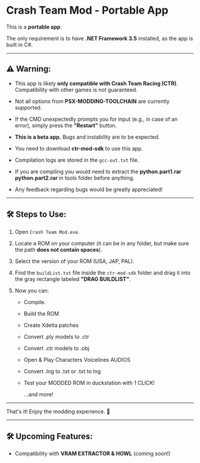 # Crash Team Mod - Portable App

This is a **portable app**. 

The only requirement is to have **.NET Framework 3.5** installed, as the app is built in C#.

---

## ⚠️ Warning:


- This app is likely **only compatible with Crash Team Racing (CTR)**. Compatibility with other games is not guaranteed.

- Not all options from **PSX-MODDING-TOOLCHAIN** are currently supported.

- If the CMD unexpectedly prompts you for input (e.g., in case of an error), simply press the **"Restart"** button.

- **This is a beta app.** Bugs and instability are to be expected.

- You need to download **ctr-mod-sdk** to use this app.

- Compilation logs are stored in the `gcc-out.txt` file.

- If you are compiling you would need to extract the **python.part1.rar** **python.part2.rar**
  in tools folder before anything.

- Any feedback regarding bugs would be greatly appreciated!

---

## 🛠️ Steps to Use:

1. Open `Crash Team Mod.exe`.

2. Locate a ROM on your computer (it can be in any folder, but make sure the path **does not contain spaces**).

3. Select the version of your ROM (USA, JAP, PAL).

4. Find the `buildList.txt` file inside the `ctr-mod-sdk` folder and drag it into the gray rectangle labeled **"DRAG BUILDLIST"**.

5. Now you can:
   - Compile.
   - Build the ROM
   - Create Xdelta patches
   - Convert .ply models to .ctr
   - Convert .ctr models to .obj

   - Open & Play Characters
       Voicelines AUDIOS

   - Convert .lng to .txt
        or .txt to lng

   - Test your MODDED ROM in
    duckstation with 1 CLICK!

     ...and more!

---

That's it! Enjoy the modding experience. 🚀  

---

## 🛠️ Upcoming Features:
- Compatibility with **VRAM EXTRACTOR & HOWL** (coming soon!)
